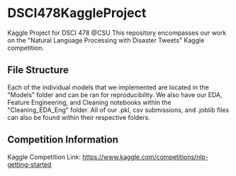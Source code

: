# DSCI478KaggleProject
Kaggle Project for DSCI 478 @CSU
This repository encompasses our work on the "Natural Language Processing with Disaster Tweets" Kaggle competition.

## File Structure
 Each of the individual models that we implemented are located in the "Models" folder and can be ran for reproducibility. We also have our EDA, Feature Engineering, and Cleaning notebooks within the "Cleaning_EDA_Eng" folder. All of our .pkl, csv submissions, and .joblib files can also be found within their respective folders. 

## Competition Information
Kaggle Competition Link: https://www.kaggle.com/competitions/nlp-getting-started